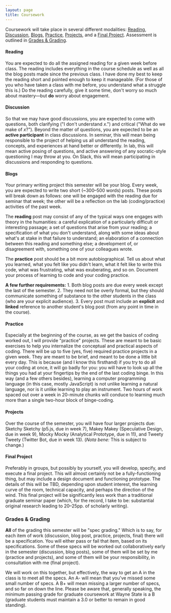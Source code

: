 ```yaml
---
layout: page
title: Coursework
---
```


Coursework will take place in several different modalities: [Reading](#reading), [Discussion](#discussion), [Blogs](#blogs), [Practice](#practice), [Projects](#projects), and a [Final Project](#final). Assessment is outlined in [Grades & Grading](#grading).

#### <a name="reading"></a>Reading
You are expected to do all the assigned reading for a given week before class. The reading includes everything in the course schedule as well as all the blog posts made since the previous class. I have done my best to keep the reading short and pointed enough to keep it manageable. (For those of you who have taken a class with me before, you understand what a struggle this is.) Do the reading carefully, give it some time, don't worry so much about mastery—but **do** worry about engagement.

#### <a name="discussion"></a>Discussion
So that we may have good discussions, you are expected to come with questions, both clarifying ("I don't understand *x*.") and critical ("What do we make of *x*?"). Beyond the matter of questions, you are expected to be an **active participant** in class discussions. In seminar, this will mean being responsible to the project of helping us all understand the reading, concepts, and experiences at hand better or differently. In lab, this will mean active posing of questions, and active answering of any socratic-style questioning I may throw at you. On Slack, this will mean participating in discussions and responding to questions.

#### <a name="blogs"></a>Blogs
Your primary writing project this semester will be your blog. Every week, you are expected to write two short (~300–500 words) posts. These posts will break down as follows: one will be engaged with the reading due for seminar that week; the other will be a reflection on the lab (coding/practice) activities of the past week.

The **reading** post may consist of any of the typical ways one engages with theory in the humanities: a careful explication of a particularly difficult or interesting passage; a set of questions that arise from your reading; a specification of what you don't understand, along with some ideas about what's at stake in that failure to understand; an elaboration of a connection between this reading and something else; a development of, or disagreement with, something one of your colleagues wrote.

The **practice** post should be a bit more autobiographical. Tell us about what you learned, what you felt like you didn't learn, what it felt like to write this code, what was frustrating, what was exuberating, and so on. Document your process of learning to code and your coding practice.

**A few further requirements:** 1. Both blog posts are due every week except the last of the semester. 2. They need not be overly formal, but they should communicate something of substance to the other students in the class (who are your explicit audience). 3. Every post must include an **explicit** and **linked** reference to another student's blog post (from any point in time in the course).

#### <a name="practice"></a>Practice
Especially at the beginning of the course, as we get the basics of coding worked out, I will provide "practice" projects. These are meant to be basic exercises to help you internalize the conceptual and practical aspects of coding. There will be up to five (yes, five) required practice projects in a given week. They are meant to be brief, and meant to be done a little bit every day. This is because (and I know this firsthand) if you try to do all your coding at once, it will go badly for you: you will have to look up all the things you had at your fingertips by the end of the last coding binge. In this way (and a few others besides), learning a computer programming language (in this case, mostly JavaScript) is not unlike learning a natural language, nor is it unlike learning to play an instrument. Two hours of work spaced out over a week in 20-minute chunks will conduce to learning much more than a single two-hour block of binge-coding.

#### <a name="projects"></a>Projects
Over the course of the semester, you will have four larger projects due: Sketchy Sketchy (p5.js, due in week 7), Makey Makey (Speculative Design, due in week 9), Mocky Mocky (Analytical Prototype, due in 11), and Tweety Tweety (Twitter Bot, due in week 13). (*Nota bene:* This is subject to change.)

#### <a name="final"></a>Final Project
Preferably in groups, but possibly by yourself, you will develop, specify, and execute a final project. This will almost certainly not be a fully-functioning thing, but may include a design document and functioning prototype. The details of this will be TBD, depending upon student interest, the learning curve of the room, technical capacity, and perhaps the direction of the wind. This final project will be significantly less work than a traditional graduate seminar paper (which, for the record, I take to be: substantial original research leading to 20–25pp. of scholarly writing).

### <a name="grading"></a>Grades & Grading
**All** of the grading this semester will be "spec grading." Which is to say, for each item of work (discussion, blog post, practice, projects, final) there will be a specification. You will either pass or fail that item, based on its specifications. Some of these specs will be worked out collaboratively early in the semester (discussion, blog posts), some of them will be set by me (practice and projects), and some of them will be your responsibility, in consultation with me (final project).

We will work on this together, but effectively, the way to get an A in the class is to meet all the specs. An A- will mean that you've missed some small number of specs. A B+ will mean missing a larger number of specs, and so far on down the line. Please be aware that, generally speaking, the minimum passing grade for graduate coursework at Wayne State is a B (graduate students must maintain a 3.0 or better to remain in good standing).
